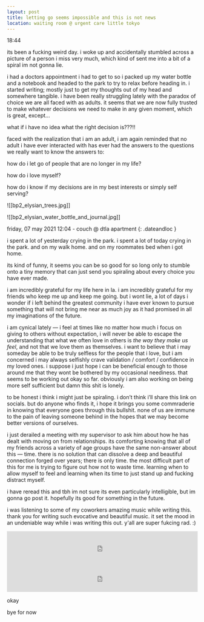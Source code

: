 ```yaml
---
layout: post
title: letting go seems impossible and this is not news
location: waiting room @ urgent care little tokyo
---
```

18:44

its been a fucking weird day. i woke up and accidentally stumbled across a picture of a person i miss very much, which kind of sent me into a bit of a spiral im not gonna lie.

i had a doctors appointment i had to get to so i packed up my water bottle and a notebook and headed to the park to try to relax before heading in. i started writing; mostly just to get my thoughts out of my head and somewhere tangible. i have been really struggling lately with the paradox of choice we are all faced with as adults. it seems that we are now fully trusted to make whatever decisions we need to make in any given moment, which is great, except…

what if i have no idea what the right decision is???!!

faced with the realization that i am an adult, i am again reminded that no adult i have ever interacted with has ever had the answers to the questions we really want to know the answers to:

how do i let go of people that are no longer in my life?

how do i love myself?

how do i know if my decisions are in my best interests or simply self serving?

![[bp2_elysian_trees.jpg]]


![[bp2_elysian_water_bottle_and_journal.jpg]]

friday, 07 may 2021 12:04 - couch @ dtla apartment
{: .dateandloc }

i spent a lot of yesterday crying in the park. i spent a lot of today crying in the park. and on my walk home. and on my roommates bed when i got home.

its kind of funny, it seems you can be so good for so long only to stumble onto a tiny memory that can just send you spiraling about every choice you have ever made.

i am incredibly grateful for my life here in la. i am incredibly grateful for my friends who keep me up and keep me going. but i wont lie, a lot of days i wonder if i left behind the greatest community i have ever known to pursue something that will not bring me near as much joy as it had promised in all my imaginations of the future.

i am cynical lately — i feel at times like no matter how much i focus on giving to others without expectation, i will never be able to escape the understanding that what we often love in others is _the way they make us feel_, and not that we love them as themselves. i want to believe that i may someday be able to be truly selfless for the people that i love, but i am concerned i may always selfishly crave validation / comfort / confidence in my loved ones. i suppose i just hope i can be beneficial enough to those around me that they wont be bothered by my occasional neediness. that seems to be working out okay so far. obviously i am also working on being more self sufficient but damn this shit is lonely.

to be honest i think i might just be spiraling. i don’t think i’ll share this link on socials. but do anyone who finds it, i hope it brings you some commraderie in knowing that everyone goes through this bullshit. none of us are immune to the pain of leaving someone behind in the hopes that we may become better versions of ourselves.

i just derailed a meeting with my supervisor to ask him about how he has dealt with moving on from relationships. its comforting knowing that all of my friends across a variety of age groups have the same non-answer about this — time. there is no solution that can dissolve a deep and beautiful connection forged over years; there is only time. the most difficult part of this for me is trying to figure out how not to waste time. learning when to allow myself to feel and learning when its time to just stand up and fucking distract myself.

i have reread this and tbh im not sure its even particularly intelligible, but im gonna go post it. hopefully its good for something in the future.

i was listening to some of my coworkers amazing music while writing this. thank you for writing such evocative and beautiful music. it set the mood in an undeniable way while i was writing this out. y'all are super fukcing rad. :)

<iframe src="https://open.spotify.com/embed/track/2eNz1PMz77ITiI7hzUHiKE" width="100%" height="80" frameborder="0" allowtransparency="true" allow="encrypted-media"></iframe>

<iframe src="https://open.spotify.com/embed/track/2DD7ZFScCRMAxE7HD1e7Pc" width="100%" height="80" frameborder="0" allowtransparency="true" allow="encrypted-media"></iframe>

okay

bye for now